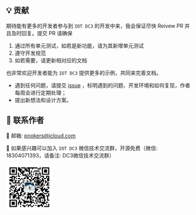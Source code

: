 ## 💡 贡献

期待能有更多的开发者参与到 `IOT DC3` 的开发中来，我会保证尽快 Reivew PR 并且及时回复。提交 PR 请确保

1. 通过所有单元测试，如若是新功能，请为其新增单元测试
2. 遵守开发规范
3. 如若需要，请更新相对应的文档

也非常欢迎开发者能为 `IOT DC3` 提供更多的示例，共同来完善文档。

 - 遇到任何问题，请提交  [issue](https://gitee.com/pnoker/iot-dc3/issues) ，标明遇到的问题、开发环境和如何复现，作者每周会进行定期处理；
 - 提出新想法和设计方案。

## 🚀 联系作者  

:whale2: 邮箱: pnokers@icloud.com

:speech_balloon: 如果感兴趣可以加入 `IOT DC3` 微信技术交流群，开源免费（微信: 18304071393，请备注: DC3微信技术交流群）

<img src="./images/wechat.jpg" width="25%" alt="Wechat">

